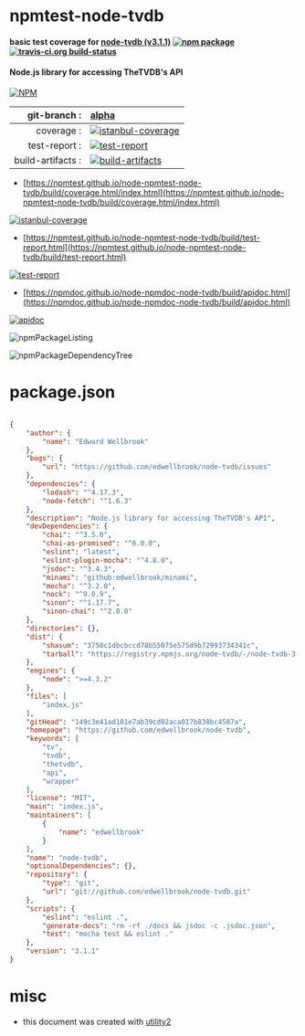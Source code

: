 # npmtest-node-tvdb

#### basic test coverage for  [node-tvdb (v3.1.1)](https://github.com/edwellbrook/node-tvdb)  [![npm package](https://img.shields.io/npm/v/npmtest-node-tvdb.svg?style=flat-square)](https://www.npmjs.org/package/npmtest-node-tvdb) [![travis-ci.org build-status](https://api.travis-ci.org/npmtest/node-npmtest-node-tvdb.svg)](https://travis-ci.org/npmtest/node-npmtest-node-tvdb)

#### Node.js library for accessing TheTVDB's API

[![NPM](https://nodei.co/npm/node-tvdb.png?downloads=true&downloadRank=true&stars=true)](https://www.npmjs.com/package/node-tvdb)

| git-branch : | [alpha](https://github.com/npmtest/node-npmtest-node-tvdb/tree/alpha)|
|--:|:--|
| coverage : | [![istanbul-coverage](https://npmtest.github.io/node-npmtest-node-tvdb/build/coverage.badge.svg)](https://npmtest.github.io/node-npmtest-node-tvdb/build/coverage.html/index.html)|
| test-report : | [![test-report](https://npmtest.github.io/node-npmtest-node-tvdb/build/test-report.badge.svg)](https://npmtest.github.io/node-npmtest-node-tvdb/build/test-report.html)|
| build-artifacts : | [![build-artifacts](https://npmtest.github.io/node-npmtest-node-tvdb/glyphicons_144_folder_open.png)](https://github.com/npmtest/node-npmtest-node-tvdb/tree/gh-pages/build)|

- [https://npmtest.github.io/node-npmtest-node-tvdb/build/coverage.html/index.html](https://npmtest.github.io/node-npmtest-node-tvdb/build/coverage.html/index.html)

[![istanbul-coverage](https://npmtest.github.io/node-npmtest-node-tvdb/build/screenCapture.buildCi.browser.%252Ftmp%252Fbuild%252Fcoverage.lib.html.png)](https://npmtest.github.io/node-npmtest-node-tvdb/build/coverage.html/index.html)

- [https://npmtest.github.io/node-npmtest-node-tvdb/build/test-report.html](https://npmtest.github.io/node-npmtest-node-tvdb/build/test-report.html)

[![test-report](https://npmtest.github.io/node-npmtest-node-tvdb/build/screenCapture.buildCi.browser.%252Ftmp%252Fbuild%252Ftest-report.html.png)](https://npmtest.github.io/node-npmtest-node-tvdb/build/test-report.html)

- [https://npmdoc.github.io/node-npmdoc-node-tvdb/build/apidoc.html](https://npmdoc.github.io/node-npmdoc-node-tvdb/build/apidoc.html)

[![apidoc](https://npmdoc.github.io/node-npmdoc-node-tvdb/build/screenCapture.buildCi.browser.%252Ftmp%252Fbuild%252Fapidoc.html.png)](https://npmdoc.github.io/node-npmdoc-node-tvdb/build/apidoc.html)

![npmPackageListing](https://npmtest.github.io/node-npmtest-node-tvdb/build/screenCapture.npmPackageListing.svg)

![npmPackageDependencyTree](https://npmtest.github.io/node-npmtest-node-tvdb/build/screenCapture.npmPackageDependencyTree.svg)



# package.json

```json

{
    "author": {
        "name": "Edward Wellbrook"
    },
    "bugs": {
        "url": "https://github.com/edwellbrook/node-tvdb/issues"
    },
    "dependencies": {
        "lodash": "^4.17.3",
        "node-fetch": "^1.6.3"
    },
    "description": "Node.js library for accessing TheTVDB's API",
    "devDependencies": {
        "chai": "^3.5.0",
        "chai-as-promised": "^6.0.0",
        "eslint": "latest",
        "eslint-plugin-mocha": "^4.8.0",
        "jsdoc": "^3.4.3",
        "minami": "github:edwellbrook/minami",
        "mocha": "^3.2.0",
        "nock": "^9.0.9",
        "sinon": "^1.17.7",
        "sinon-chai": "^2.8.0"
    },
    "directories": {},
    "dist": {
        "shasum": "3750c1dbcbccd78b55075e575d9b72993734341c",
        "tarball": "https://registry.npmjs.org/node-tvdb/-/node-tvdb-3.1.1.tgz"
    },
    "engines": {
        "node": ">=4.3.2"
    },
    "files": [
        "index.js"
    ],
    "gitHead": "149c3e41ad101e7ab39cd02aca017b838bc4587a",
    "homepage": "https://github.com/edwellbrook/node-tvdb",
    "keywords": [
        "tv",
        "tvdb",
        "thetvdb",
        "api",
        "wrapper"
    ],
    "license": "MIT",
    "main": "index.js",
    "maintainers": [
        {
            "name": "edwellbrook"
        }
    ],
    "name": "node-tvdb",
    "optionalDependencies": {},
    "repository": {
        "type": "git",
        "url": "git://github.com/edwellbrook/node-tvdb.git"
    },
    "scripts": {
        "eslint": "eslint .",
        "generate-docs": "rm -rf ./docs && jsdoc -c .jsdoc.json",
        "test": "mocha test && eslint ."
    },
    "version": "3.1.1"
}
```



# misc
- this document was created with [utility2](https://github.com/kaizhu256/node-utility2)
